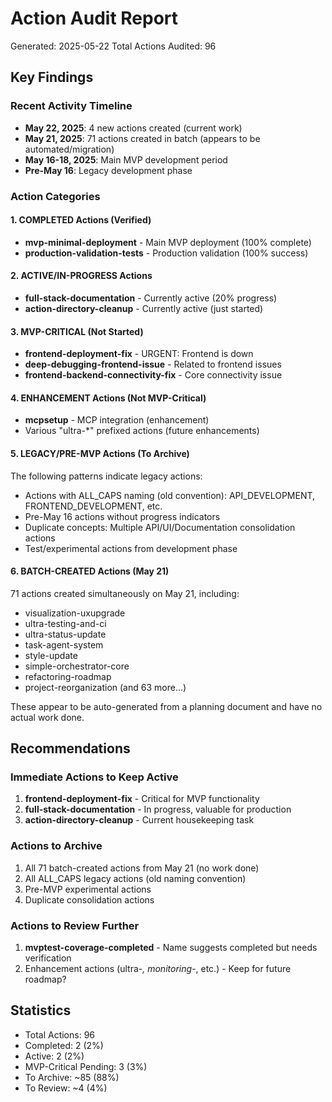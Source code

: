 # Action Audit Report

Generated: 2025-05-22
Total Actions Audited: 96

## Key Findings

### Recent Activity Timeline
- **May 22, 2025**: 4 new actions created (current work)
- **May 21, 2025**: 71 actions created in batch (appears to be automated/migration)
- **May 16-18, 2025**: Main MVP development period
- **Pre-May 16**: Legacy development phase

### Action Categories

#### 1. COMPLETED Actions (Verified)
- **mvp-minimal-deployment** - Main MVP deployment (100% complete)
- **production-validation-tests** - Production validation (100% success)

#### 2. ACTIVE/IN-PROGRESS Actions
- **full-stack-documentation** - Currently active (20% progress)
- **action-directory-cleanup** - Currently active (just started)

#### 3. MVP-CRITICAL (Not Started)
- **frontend-deployment-fix** - URGENT: Frontend is down
- **deep-debugging-frontend-issue** - Related to frontend issues
- **frontend-backend-connectivity-fix** - Core connectivity issue

#### 4. ENHANCEMENT Actions (Not MVP-Critical)
- **mcpsetup** - MCP integration (enhancement)
- Various "ultra-*" prefixed actions (future enhancements)

#### 5. LEGACY/PRE-MVP Actions (To Archive)
The following patterns indicate legacy actions:
- Actions with ALL_CAPS naming (old convention): API_DEVELOPMENT, FRONTEND_DEVELOPMENT, etc.
- Pre-May 16 actions without progress indicators
- Duplicate concepts: Multiple API/UI/Documentation consolidation actions
- Test/experimental actions from development phase

#### 6. BATCH-CREATED Actions (May 21)
71 actions created simultaneously on May 21, including:
- visualization-uxupgrade
- ultra-testing-and-ci
- ultra-status-update
- task-agent-system
- style-update
- simple-orchestrator-core
- refactoring-roadmap
- project-reorganization
(and 63 more...)

These appear to be auto-generated from a planning document and have no actual work done.

## Recommendations

### Immediate Actions to Keep Active
1. **frontend-deployment-fix** - Critical for MVP functionality
2. **full-stack-documentation** - In progress, valuable for production
3. **action-directory-cleanup** - Current housekeeping task

### Actions to Archive
1. All 71 batch-created actions from May 21 (no work done)
2. All ALL_CAPS legacy actions (old naming convention)
3. Pre-MVP experimental actions
4. Duplicate consolidation actions

### Actions to Review Further
1. **mvptest-coverage-completed** - Name suggests completed but needs verification
2. Enhancement actions (ultra-*, monitoring-*, etc.) - Keep for future roadmap?

## Statistics
- Total Actions: 96
- Completed: 2 (2%)
- Active: 2 (2%)
- MVP-Critical Pending: 3 (3%)
- To Archive: ~85 (88%)
- To Review: ~4 (4%)